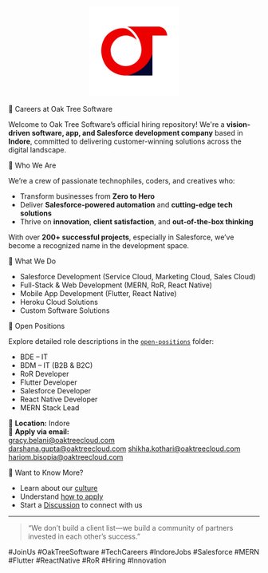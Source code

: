 <p align="center">
  <img src="assets/logo.png" alt="Oak Tree Software Logo" width="180"/>
</p>

🌳 Careers at Oak Tree Software

Welcome to Oak Tree Software’s official hiring repository! We're a **vision-driven software, app, and Salesforce development company** based in **Indore**, committed to delivering customer-winning solutions across the digital landscape.

🚀 Who We Are

We’re a crew of passionate technophiles, coders, and creatives who:
- Transform businesses from **Zero to Hero**
- Deliver **Salesforce-powered automation** and **cutting-edge tech solutions**
- Thrive on **innovation**, **client satisfaction**, and **out-of-the-box thinking**

With over **200+ successful projects**, especially in Salesforce, we’ve become a recognized name in the development space.

🧠 What We Do

- Salesforce Development (Service Cloud, Marketing Cloud, Sales Cloud)
- Full-Stack & Web Development (MERN, RoR, React Native)
- Mobile App Development (Flutter, React Native)
- Heroku Cloud Solutions
- Custom Software Solutions

📌 Open Positions

Explore detailed role descriptions in the [`open-positions`](open-positions/) folder:

- BDE – IT
- BDM – IT (B2B & B2C)
- RoR Developer
- Flutter Developer
- Salesforce Developer
- React Native Developer
- MERN Stack Lead

📍 **Location:** Indore  
📩 **Apply via email:**  
gracy.belani@oaktreecloud.com  
darshana.gupta@oaktreecloud.com 
shikha.kothari@oaktreecloud.com 
hariom.bisopia@oaktreecloud.com

💬 Want to Know More?

- Learn about our [culture](company-info/culture.md)
- Understand [how to apply](how-to-apply.md)
- Start a [Discussion](https://github.com/YOUR_USERNAME/oak-tree-careers/discussions) to connect with us

---

> “We don’t build a client list—we build a community of partners invested in each other’s success.”

#JoinUs #OakTreeSoftware #TechCareers #IndoreJobs #Salesforce #MERN #Flutter #ReactNative #RoR #Hiring #Innovation
